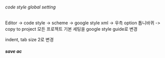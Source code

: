 ###### code style global setting
Editor -> code style -> scheme -> google style xml -> 우측 option 톱니바퀴 -> copy to project 
모든 프로젝트 기본 세팅을 google style guide로 변경 

indent, tab size 2로 변경


##### save ac